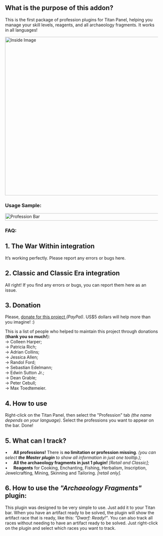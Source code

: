 <h2>What is the purpose of this addon?</h2>
<p>
  This is the first package of profession plugins for Titan Panel, helping you manage your skill levels, reagents, and all archaeology fragments. It works in all languages!
</p>

<p>
  <img src="https://i.imgur.com/M6B4WGq.jpg" alt="Inside Image" width="1095" height="523" />
</p>

<h3>
  <strong>Usage Sample:</strong>
</h3>
<p>
  <img src="https://i.imgur.com/zgP7iIN.jpg" alt="Profession Bar" width="1095" height="24" />
</p>

<h3><strong>FAQ:</strong></h3>

<h2>1. The War Within integration</h2>
<p>It’s working perfectly. Please report any errors or bugs here.</p>

<h2>2. Classic and Classic Era integration</h2>
<p>All right! If you find any errors or bugs, you can report them here as an issue.</p>

<h2>3. Donation</h2>
<p>
  Please, 
  <a href="https://www.paypal.com/cgi-bin/webscr?cmd=_donations&amp;business=7AEAZ7XG7WVDS&amp;lc=US&amp;item_name=Titan%20Multi%20Addons&amp;currency_code=USD&amp;bn=PP%2dDonationsBF%3abtn_donate_SM%2egif%3aNonHosted" target="_blank" rel="noopener noreferrer">
    donate for this project
  </a>
  <em>(PayPal)</em>. US$5 dollars will help more than you imagine! :)
</p>
<p>
  This is a list of people who helped to maintain this project through donations (<strong>thank you so much!</strong>):<br />
  &rarr; Colleen Harper;<br />
  &rarr; Patricia Rich;<br />
  &rarr; Adrian Collins;<br />
  &rarr; Jessica Allen;<br />
  &rarr; Randol Ford;<br />
  &rarr; Sebastian Edelmann;<br />
  &rarr; Edwin Sutton Jr.;<br />
  &rarr; Dean Grable;<br />
  &rarr; Peter Cebull;<br />
  &rarr; Max Toedtemeier.
</p>

<h2>4. How to use</h2>
<p>
  Right-click on the Titan Panel, then select the "Profession" tab <em>(the name depends on your language)</em>. Select the professions you want to appear on the bar. Done!
</p>

<h2>5. What can I track?</h2>
<p>
  &bull;&nbsp; &nbsp; &nbsp;<strong>All professions!</strong> There is <strong>no limitation or profession missing</strong>. <em>(you can select <strong>the Master plugin</strong> to show all information in just one tooltip.);</em><br />
  &bull;&nbsp; &nbsp; &nbsp;<strong>All the archaeology fragments in just 1 plugin!</strong> <em>[Retail and Classic];</em><br />
  &bull;&nbsp; &nbsp; &nbsp;<strong>Reagents</strong> for Cooking, Enchanting, Fishing, Herbalism, Inscription, Jewelcrafting, Mining, Skinning and Tailoring. <em>[retail only].</em>
</p>

<h2>6. How to use the <em>"Archaeology Fragments"</em> plugin:</h2>
<p>
  This plugin was designed to be very simple to use. Just add it to your Titan bar. When you have an artifact ready to be solved, the plugin will show the artifact race that is ready, like this: <em>"Dwarf: Ready!"</em>. You can also track all races without needing to have an artifact ready to be solved. Just right-click on the plugin and select which races you want to track.
</p>
